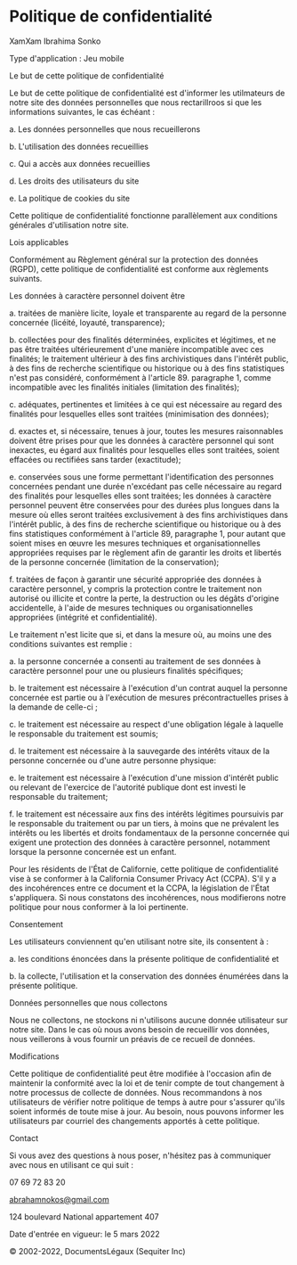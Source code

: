 # Politique de confidentialité

XamXam Ibrahima Sonko

Type d'application : Jeu mobile

Le but de cette politique de confidentialité

Le but de cette politique de confidentialité est d'informer les utilmateurs de notre site des données personnelles que nous rectarillroos si que les informations suivantes, le cas échéant :

a. Les données personnelles que nous recueillerons

b. L'utilisation des données recueillies

c. Qui a accès aux données recueillies

d. Les droits des utilisateurs du site

e. La politique de cookies du site

Cette politique de confidentialité fonctionne parallèlement aux conditions générales d'utilisation notre site.

Lois applicables

Conformément au Règlement général sur la protection des données (RGPD), cette politique de confidentialité est conforme aux règlements suivants.

Les données à caractère personnel doivent être 

a. traitées de manière licite, loyale et transparente au regard de la personne concernée (licéité, loyauté, transparence);

b. collectées pour des finalités déterminées, explicites et légitimes, et ne pas être traitées ultérieurement d'une manière incompatible avec ces finalités; le traitement ultérieur à des fins archivistiques dans l'intérêt public, à des fins de recherche scientifique ou historique ou à des fins statistiques n'est pas considéré, conformément à l'article 89. paragraphe 1, comme incompatible avec les finalités initiales (limitation des finalités);

c. adéquates, pertinentes et limitées à ce qui est nécessaire au regard des finalités pour lesquelles elles sont traitées (minimisation des données);

d. exactes et, si nécessaire, tenues à jour, toutes les mesures raisonnables doivent être prises pour que les données à caractère personnel qui sont inexactes, eu égard aux finalités pour lesquelles elles sont traitées, soient effacées ou rectifiées sans tarder (exactitude);

e. conservées sous une forme permettant l'identification des personnes concernées pendant une durée n'excédant pas celle nécessaire au regard des finalités pour lesquelles elles sont traitées; les données à caractère personnel peuvent être conservées pour des durées plus longues dans la mesure où elles seront traitées exclusivement à des fins archivistiques dans l'intérêt public, à des fins de recherche scientifique ou historique ou à des fins statistiques conformément à l'article 89, paragraphe 1, pour autant que soient mises en œuvre les mesures techniques et organisationnelles appropriées requises par le règlement afin de garantir les droits et libertés de la personne concernée (limitation de la conservation);

f. traitées de façon à garantir une sécurité appropriée des données à caractère personnel, y compris la protection contre le traitement non autorisé ou illicite et contre la perte, la destruction ou les dégâts d'origine accidentelle, à l'aide de mesures techniques ou organisationnelles appropriées (intégrité et confidentialité).

Le traitement n'est licite que si, et dans la mesure où, au moins une des conditions suivantes est remplie :

a. la personne concernée a consenti au traitement de ses données à caractère personnel pour une ou plusieurs finalités spécifiques;

b. le traitement est nécessaire à l'exécution d'un contrat auquel la personne concernée est partie ou à l'exécution de mesures précontractuelles prises à la demande de celle-ci ;

c. le traitement est nécessaire au respect d'une obligation légale à laquelle le responsable du traitement est soumis;

d. le traitement est nécessaire à la sauvegarde des intérêts vitaux de la personne concernée ou d'une autre personne physique:

e. le traitement est nécessaire à l'exécution d'une mission d'intérêt public ou relevant de l'exercice de l'autorité publique dont est investi le responsable du traitement;

f. le traitement est nécessaire aux fins des intérêts légitimes poursuivis par le responsable du traitement ou par un tiers, à moins que ne prévalent les intérêts ou les libertés et droits fondamentaux de la personne concernée qui exigent une protection des données à caractère personnel, notamment lorsque la personne concernée est un enfant.

Pour les résidents de l'État de Californie, cette politique de confidentialité vise à se conformer à la California Consumer Privacy Act (CCPA). S'il y a des incohérences entre ce document et la CCPA, la législation de l'État s'appliquera. Si nous constatons des incohérences, nous modifierons notre politique pour nous conformer à la loi pertinente.

Consentement

Les utilisateurs conviennent qu'en utilisant notre site, ils consentent à :

a. les conditions énoncées dans la présente politique de confidentialité et

b. la collecte, l'utilisation et la conservation des données énumérées dans la présente politique.

Données personnelles que nous collectons

Nous ne collectons, ne stockons ni n'utilisons aucune donnée utilisateur sur notre site. Dans le cas où nous avons besoin de recueillir vos données, nous veillerons à vous fournir un préavis de ce recueil de données.

Modifications

Cette politique de confidentialité peut être modifiée à l'occasion afin de maintenir la conformité avec la loi et de tenir compte de tout changement à notre processus de collecte de données. Nous recommandons à nos utilisateurs de vérifier notre politique de temps à autre pour s'assurer qu'ils soient informés de toute mise à jour. Au besoin, nous pouvons informer les utilisateurs par courriel des changements apportés à cette politique.

Contact

Si vous avez des questions à nous poser, n'hésitez pas à communiquer avec nous en utilisant ce qui suit :

07 69 72 83 20

abrahamnokos@gmail.com

124 boulevard National appartement 407

Date d'entrée en vigueur: le 5 mars 2022

© 2002-2022, DocumentsLégaux (Sequiter Inc)
